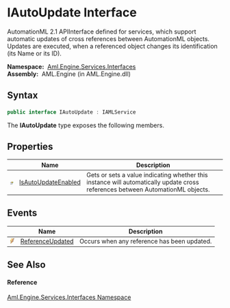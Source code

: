 IAutoUpdate Interface
=====================
AutomationML 2.1 APIInterface defined for services, which support automatic updates of cross references between AutomationML objects. Updates are executed, when a referenced object changes its identification (its Name or its ID).

  **Namespace:**  [Aml.Engine.Services.Interfaces][1]  
  **Assembly:**  AML.Engine (in AML.Engine.dll)

Syntax
------

```csharp
public interface IAutoUpdate : IAMLService
```

The **IAutoUpdate** type exposes the following members.


Properties
----------

                   | Name                     | Description                                                                                                                    
------------------ | ------------------------ | ------------------------------------------------------------------------------------------------------------------------------ 
![Public property] | [IsAutoUpdateEnabled][2] | Gets or sets a value indicating whether this instance will automatically update cross references between AutomationML objects. 


Events
------

                | Name                  | Description                                 
--------------- | --------------------- | ------------------------------------------- 
![Public event] | [ReferenceUpdated][3] | Occurs when any reference has been updated. 


See Also
--------

#### Reference
[Aml.Engine.Services.Interfaces Namespace][1]  

[1]: ../README.md
[2]: IsAutoUpdateEnabled.md
[3]: ReferenceUpdated.md
[4]: https://www.automationml.org
[5]: ../../icons/logoShade.png
[Public property]: ../../icons/pubproperty.gif "Public property"
[Public event]: ../../icons/pubevent.gif "Public event"